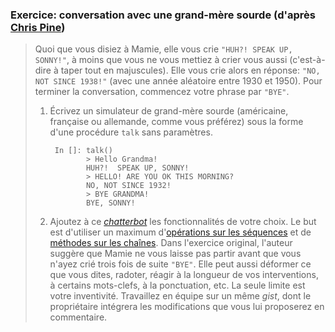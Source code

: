  ### Exercice: conversation avec une grand-mère sourde (d'après [Chris Pine](https://pine.fm/LearnToProgram/chap_06.html))
> Quoi que vous disiez à Mamie, elle vous crie `"HUH?! SPEAK UP, SONNY!"`, à moins que vous ne vous mettiez à crier vous aussi (c'est-à-dire à taper tout en majuscules). Elle vous crie alors en réponse: `"NO, NOT SINCE 1938!"` (avec une année aléatoire entre 1930 et 1950). Pour terminer la conversation, commencez votre phrase par `"BYE"`.
>
> 1. Écrivez un simulateur de grand-mère sourde (américaine, française ou allemande, comme vous préférez) sous la forme d'une procédure `talk` sans paramètres.
>
>         In []: talk()
>                > Hello Grandma!
>                HUH?!  SPEAK UP, SONNY!
>                > HELLO! ARE YOU OK THIS MORNING?
>                NO, NOT SINCE 1932!
>                > BYE GRANDMA!
>                BYE, SONNY!
>
> 2. Ajoutez à ce [_chatterbot_](http://en.wikipedia.org/wiki/Chatterbot) les fonctionnalités de votre choix. Le but est d'utiliser un maximum d'[opérations sur les séquences](http://rgruet.free.fr/PQR27/PQR2.7.html#SequenceTypes) et de [méthodes sur les chaînes](http://rgruet.free.fr/PQR27/PQR2.7.html#stringMethods). Dans l'exercice original, l'auteur suggère que Mamie ne vous laisse pas partir avant que vous n'ayez crié trois fois de suite `"BYE"`. Elle peut aussi déformer ce que vous dites, radoter, réagir à la longueur de vos interventions, à certains mots-clefs, à la ponctuation, etc. La seule limite est votre inventivité. Travaillez en équipe sur un même _gist_, dont le propriétaire intégrera les modifications que vous lui proposerez en commentaire.